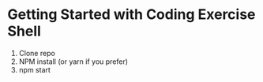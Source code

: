 # Getting Started with Coding Exercise Shell

1. Clone repo
2. NPM install (or yarn if you prefer)
3. npm start
